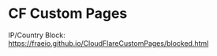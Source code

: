 # CF Custom Pages

IP/Country Block: <https://fraeio.github.io/CloudFlareCustomPages/blocked.html>

